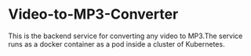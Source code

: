 # Video-to-MP3-Converter
This is the backend service for converting any video to MP3.The service runs as a docker container as a pod inside a cluster of Kubernetes.
